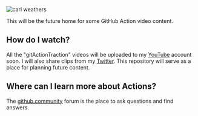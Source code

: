 ![carl weathers](https://user-images.githubusercontent.com/5713670/82574380-db217480-9b3b-11ea-9217-acc51b6584a8.png)

This will be the future home for some GitHub Action video content. 

## How do I watch?

All the "gitActionTraction" videos will be uploaded to my [YouTube](https://www.youtube.com/channel/UC7iJhl4CsLxzKUWfAw69Qkg?view_as=subscriber) account soon. I will also share clips from my [Twitter](https://twitter.com/bdougieYO). This repository will serve as a place for planning future content. 

## Where can I learn more about Actions?

The [github.community](https://github.community/t5/GitHub-Actions/bd-p/actions) forum is the place to ask questions and find answers. 
